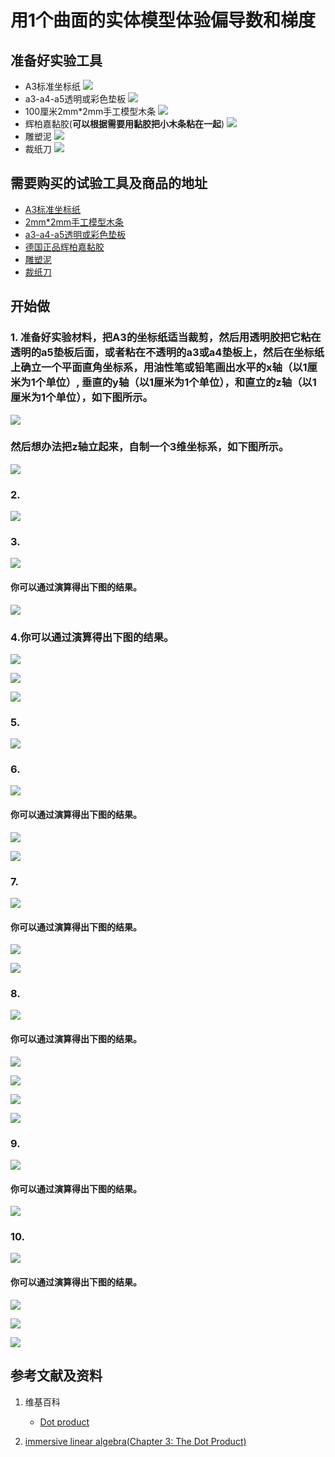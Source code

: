 # 用1个曲面的实体模型体验偏导数和梯度

## 准备好实验工具

- A3标准坐标纸
![](/images/微分/用1个曲面的实体模型体验偏导数和梯度/A3标准坐标纸.jpg)
- a3-a4-a5透明或彩色垫板
![](/images/微分/用1个曲面的实体模型体验偏导数和梯度/a3-a4-a5透明或彩色垫板.jpg)
- 100厘米2mm*2mm手工模型木条
![](/images/微分/用1个曲面的实体模型体验偏导数和梯度/2mm手工模型木条.jpg)
- 辉柏嘉黏胶(**可以根据需要用黏胶把小木条粘在一起**)
![](/images/微分/用1个曲面的实体模型体验偏导数和梯度/辉柏嘉黏胶.jpg)
- 雕塑泥
![](/images/微分/用1个曲面的实体模型体验偏导数和梯度/雕塑泥.jpg)
- 裁纸刀
![](/images/微分/用1个曲面的实体模型体验偏导数和梯度/裁纸刀.jpg)


## 需要购买的试验工具及商品的地址

- [A3标准坐标纸](https://detail.tmall.com/item.htm?id=27142292922&ali_refid=a3_430583_1006:1105863285:N:dZ%20MV6sJ%20YlXqxaoC1QlJw==:77285e2bbcb0cebf9d00068f21bd840f&ali_trackid=1_77285e2bbcb0cebf9d00068f21bd840f&spm=a230r.1.14.1&skuId=3165771512170)
- [2mm*2mm手工模型木条](https://item.taobao.com/item.htm?spm=a1z09.2.0.0.7f642e8dJTGJWM&id=543446811425&_u=3c6ncud14e3)
- [a3-a4-a5透明或彩色垫板](https://detail.tmall.com/item.htm?id=572373987578&spm=a1z09.2.0.0.7f642e8dJTGJWM&_u=3c6ncud6913&skuId=3884138486259)
- [德国正品辉柏嘉黏胶](https://detail.tmall.com/item.htm?id=578158176708&spm=a1z09.2.0.0.7f642e8dJTGJWM&_u=3c6ncudc3bc&skuId=3997768894943)
- [雕塑泥](https://item.taobao.com/item.htm?spm=a230r.1.14.16.1c8354f4Ig6vLs&id=595424471145&ns=1&abbucket=9#detail)
- [裁纸刀](https://detail.tmall.com/item.htm?spm=a230r.1.14.79.1e012168BY0hrV&id=525626246187&ns=1&abbucket=9&skuId=4023711373509)

## 开始做

### 1. 准备好实验材料，把A3的坐标纸适当裁剪，然后用透明胶把它粘在透明的a5垫板后面，或者粘在不透明的a3或a4垫板上，然后在坐标纸上确立一个平面直角坐标系，用油性笔或铅笔画出水平的x轴（以1厘米为1个单位）, 垂直的y轴（以1厘米为1个单位），和直立的z轴（以1厘米为1个单位），如下图所示。

![](/images/微分/用1个曲面的实体模型体验偏导数和梯度/1a1.jpg)

### 然后想办法把z轴立起来，自制一个3维坐标系，如下图所示。

![](/images/微分/用1个曲面的实体模型体验偏导数和梯度/1a2.jpg)

### 2. 

![](/images/微分/用1个曲面的实体模型体验偏导数和梯度/2a1.jpg)


### 3.

![](/images/微分/用1个曲面的实体模型体验偏导数和梯度/3a1.jpg)

#### 你可以通过演算得出下图的结果。

![](/images/微分/用1个曲面的实体模型体验偏导数和梯度/3a2.jpg)

### 4.你可以通过演算得出下图的结果。

![](/images/微分/用1个曲面的实体模型体验偏导数和梯度/4a1.jpg)

![](/images/微分/用1个曲面的实体模型体验偏导数和梯度/4a2.jpg)

![](/images/微分/用1个曲面的实体模型体验偏导数和梯度/4a3.jpg)

### 5. 

![](/images/微分/用1个曲面的实体模型体验偏导数和梯度/5a.jpg)

### 6. 

![](/images/微分/用1个曲面的实体模型体验偏导数和梯度/6a1.jpg)

#### 你可以通过演算得出下图的结果。

![](/images/微分/用1个曲面的实体模型体验偏导数和梯度/6a2.jpg)

![](/images/微分/用1个曲面的实体模型体验偏导数和梯度/6a3.jpg)

### 7. 

![](/images/微分/用1个曲面的实体模型体验偏导数和梯度/7a1.jpg)

#### 你可以通过演算得出下图的结果。

![](/images/微分/用1个曲面的实体模型体验偏导数和梯度/7a2.jpg)

![](/images/微分/用1个曲面的实体模型体验偏导数和梯度/7a3.jpg)

### 8. 

![](/images/微分/用1个曲面的实体模型体验偏导数和梯度/8a1.jpg)

#### 你可以通过演算得出下图的结果。

![](/images/微分/用1个曲面的实体模型体验偏导数和梯度/8a2.jpg)

![](/images/微分/用1个曲面的实体模型体验偏导数和梯度/8a3.jpg)

![](/images/微分/用1个曲面的实体模型体验偏导数和梯度/8a4.jpg)

![](/images/微分/用1个曲面的实体模型体验偏导数和梯度/8a5.jpg)

### 9. 

![](/images/微分/用1个曲面的实体模型体验偏导数和梯度/9a1.jpg)

#### 你可以通过演算得出下图的结果。

![](/images/微分/用1个曲面的实体模型体验偏导数和梯度/9a2.jpg)


### 10. 

![](/images/微分/用1个曲面的实体模型体验偏导数和梯度/10a1.jpg)

#### 你可以通过演算得出下图的结果。

![](/images/微分/用1个曲面的实体模型体验偏导数和梯度/10a2.jpg)

![](/images/微分/用1个曲面的实体模型体验偏导数和梯度/10a3.jpg)

![](/images/微分/用1个曲面的实体模型体验偏导数和梯度/10a4.jpg)

## 参考文献及资料

1. 维基百科
	- [Dot product](https://en.wikipedia.org/wiki/Dot_product) 

2. [immersive linear algebra(Chapter 3: The Dot Product)](http://immersivemath.com/ila/ch03_dotproduct/ch03.html)